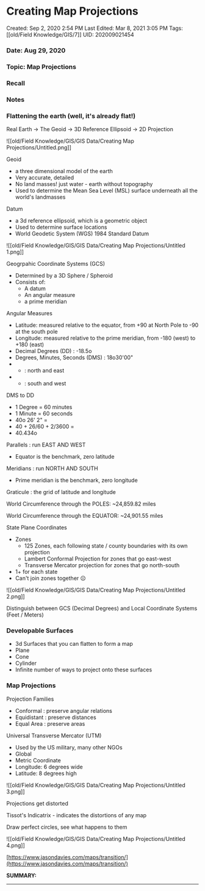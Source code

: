 # Creating Map Projections

Created: Sep 2, 2020 2:54 PM
Last Edited: Mar 8, 2021 3:05 PM
Tags: [[old/Field Knowledge/GIS/7]]
UID: 202009021454

### Date: Aug 29, 2020

### Topic: Map Projections

### Recall

### Notes

### Flattening the earth (well, it's already flat!)

Real Earth → The Geoid → 3D Reference Ellipsoid → 2D Projection

![[old/Field Knowledge/GIS/GIS Data/Creating Map Projections/Untitled.png]]

Geoid

- a three dimensional model of the earth
- Very accurate, detailed
- No land masses! just water - earth without topography
- Used to determine the Mean Sea Level (MSL) surface underneath all the world's landmasses

Datum

- a 3d reference ellipsoid, which is a geometric object
- Used to determine surface locations
- World Geodetic System (WGS) 1984 Standard Datum

![[old/Field Knowledge/GIS/GIS Data/Creating Map Projections/Untitled 1.png]]

Geogrpahic Coordinate Systems (GCS)

- Determined by a 3D Sphere / Spheroid
- Consists of:
    - A datum
    - An angular measure
    - a prime meridian

Angular Measures

- Latitude: measured relative to the equator, from +90 at North Pole to -90 at the south pole
- Longitude: measured relative to the prime meridian, from -180 (west) to +180 (east)
- Decimal Degrees (DD) : -18.5o
- Degrees, Minutes, Seconds (DMS) : 18o30'00"
- + : north and east
- - : south and west

DMS to DD

- 1 Degree = 60 minutes
- 1 Minute = 60 seconds
- 40o 26' 2" =
- 40 + 26/60 + 2/3600 =
- 40.434o

Parallels : run EAST AND WEST

- Equator is the benchmark, zero latitude

Meridians : run NORTH AND SOUTH

- Prime meridian is the benchmark, zero longitude

Graticule : the grid of latitude and longitude

World Circumference through the POLES: ~24,859.82 miles

World Circumference through the EQUATOR: ~24,901.55 miles

State Plane Coordinates

- Zones
    - 125 Zones, each following state / county boundaries with its own projection
    - Lambert Conformal Projection for zones that go east-west
    - Transverse Mercator projection for zones that go north-south
- 1+ for each state
- Can't join zones together ☹️

![[old/Field Knowledge/GIS/GIS Data/Creating Map Projections/Untitled 2.png]]

Distinguish between GCS (Decimal Degrees) and Local Coordinate Systems (Feet / Meters)

### Developable Surfaces

- 3d Surfaces that you can flatten to form a map
- Plane
- Cone
- Cylinder
- Infinite number of ways to project onto these surfaces

### Map Projections

Projection Families

- Conformal : preserve angular relations
- Equidistant : preserve distances
- Equal Area : preserve areas

Universal Transverse Mercator (UTM)

- Used by the US military, many other NGOs
- Global
- Metric Coordinate
- Longitude: 6 degrees wide
- Latitude: 8 degrees high

![[old/Field Knowledge/GIS/GIS Data/Creating Map Projections/Untitled 3.png]]

Projections get distorted

Tissot's Indicatrix - indicates the distortions of any map

Draw perfect circles, see what happens to them

![[old/Field Knowledge/GIS/GIS Data/Creating Map Projections/Untitled 4.png]]

[https://www.jasondavies.com/maps/transition/](https://www.jasondavies.com/maps/transition/)

**SUMMARY:**

---